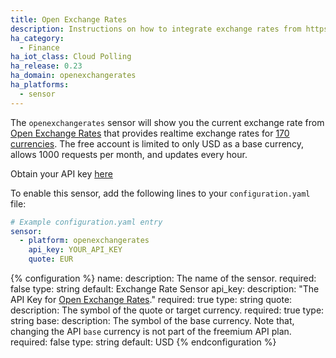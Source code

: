 ```yaml
---
title: Open Exchange Rates
description: Instructions on how to integrate exchange rates from https://openexchangerates.org within Home Assistant.
ha_category:
  - Finance
ha_iot_class: Cloud Polling
ha_release: 0.23
ha_domain: openexchangerates
ha_platforms:
  - sensor
---
```


The `openexchangerates` sensor will show you the current exchange rate from [Open Exchange Rates](https://openexchangerates.org) that provides realtime exchange rates for [170 currencies](https://openexchangerates.org/currencies). The free account is limited to only USD as a base currency, allows 1000 requests per month, and updates every hour.

Obtain your API key [here](https://openexchangerates.org/signup)

To enable this sensor, add the following lines to your `configuration.yaml` file:

```yaml
# Example configuration.yaml entry
sensor:
  - platform: openexchangerates
    api_key: YOUR_API_KEY
    quote: EUR
```

{% configuration %}
name:
  description: The name of the sensor.
  required: false
  type: string
  default: Exchange Rate Sensor
api_key:
  description: "The API Key for [Open Exchange Rates](https://openexchangerates.org)."
  required: true
  type: string
quote:
  description: The symbol of the quote or target currency.
  required: true
  type: string
base:
  description: The symbol of the base currency. Note that, changing the API `base` currency is not part of the freemium API plan.
  required: false
  type: string
  default: USD
{% endconfiguration %}
